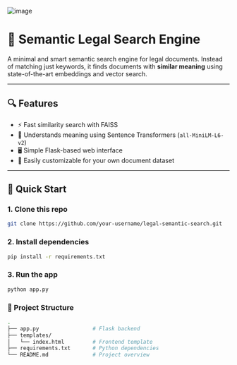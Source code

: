 ![image](https://github.com/user-attachments/assets/626505d3-0c45-4a54-94b7-576f0d39bb96)

# 🧠 Semantic Legal Search Engine

A minimal and smart semantic search engine for legal documents. Instead of matching just keywords, it finds documents with **similar meaning** using state-of-the-art embeddings and vector search.

---

## 🔍 Features

- ⚡ Fast similarity search with FAISS
- 💬 Understands meaning using Sentence Transformers (`all-MiniLM-L6-v2`)
- 🖥️ Simple Flask-based web interface
- 📄 Easily customizable for your own document dataset

---

## 🚀 Quick Start

### 1. Clone this repo
```bash
git clone https://github.com/your-username/legal-semantic-search.git 
```


### 2. Install dependencies
```bash
pip install -r requirements.txt
```


### 3. Run the app
```bash
python app.py
```


### 📁 Project Structure
```bash
.
├── app.py                 # Flask backend
├── templates/
│   └── index.html         # Frontend template
├── requirements.txt       # Python dependencies
└── README.md              # Project overview
```




